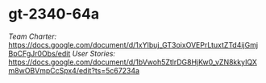 gt-2340-64a
===========

*Team Charter:* https://docs.google.com/document/d/1xYIbuj_GT3oixOVEPrLtuxtZTd4ijGmjBpCFgJr0Obs/edit
*User Stories:* https://docs.google.com/document/d/1bVwoh5ZtlrDG8HjKw0_vZN8kkyIQXm8wOBVmpCcSpx4/edit?ts=5c67234a

